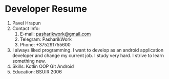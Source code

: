 # Developer Resume

1. Pavel Hrapun
1. Contact Info:
   1. E-mail: pasharikwork@gmail.com
   1. Telegram: PasharikWork
   1. Phone: +375291755600
1. I always liked programming. I want to develop as an android application developer and change my current job. I study very hard. I strive to learn something new.
1. Skills: Kotlin OOP Git Android
1. Education: BSUIR 2006
